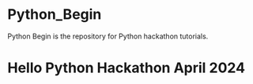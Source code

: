 # Python_Begin
Python Begin is the repository for Python hackathon tutorials.

<h1>Hello Python Hackathon April 2024</h1>
